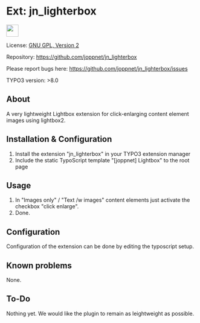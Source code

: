 # Ext: jn_lighterbox

<img src="https://www.joppnet.de/typo3conf/ext/jn_lighterbox/ext_icon.png" width="32" height="32" />

License: [GNU GPL, Version 2](https://www.gnu.org/licenses/gpl-2.0.html)

Repository: https://github.com/joppnet/jn_lighterbox

Please report bugs here: https://github.com/joppnet/jn_lighterbox/issues

TYPO3 version: >8.0

## About
A very lightweight Lightbox extension for click-enlarging content element images using lightbox2.

## Installation & Configuration

1. Install the extension "jn_lighterbox" in your TYPO3 extension manager
2. Include the static TypoScript template "[joppnet] Lightbox" to the root page
     
## Usage

1. In "Images only" / "Text /w images" content elements just activate the checkbox "click enlarge".
2. Done.

## Configuration

Configuration of the extension can be done by editing the typoscript setup.

## Known problems

None.

## To-Do

Nothing yet. We would like the plugin to remain as leightweight as possible.